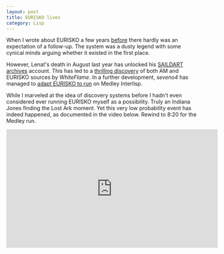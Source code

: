 ```yaml
---
layout: post
title: EURISKO lives
category: Lisp
---
```


When I wrote about EURISKO a few years [before](/lisp/2018/11/03/am-eurisko-lenat-documents/) there hardly was an expectation of a follow-up. The system was a dusty legend with some cynical minds arguing whether it existed in the first place.

However, Lenat's death in August last year has unlocked his [SAILDART archives](https://www.saildart.org/[*,DBL]/) account. This has led to a [thrilling discovery](https://white-flame.com/am-eurisko.html) of both AM and EURISKO sources by *WhiteFlame*. In a further development, *seveno4* has managed to [adapt EURISKO to run](https://github.com/seveno4/EURISKO) on Medley Interlisp.

While I marveled at the idea of discovery systems before I hadn't even considered ever running EURISKO myself as a possibility. Truly an Indiana Jones finding the Lost Ark moment. Yet this very low probability event has indeed happened, as documented in the video below. Rewind to 8:20 for the Medley run.

<iframe width="560" height="315" src="https://www.youtube.com/embed/buqwctwheoI?si=gvZQbZlnmhCOqiox" title="YouTube video player" frameborder="0" allow="accelerometer; autoplay; clipboard-write; encrypted-media; gyroscope; picture-in-picture; web-share" referrerpolicy="strict-origin-when-cross-origin" allowfullscreen></iframe>

